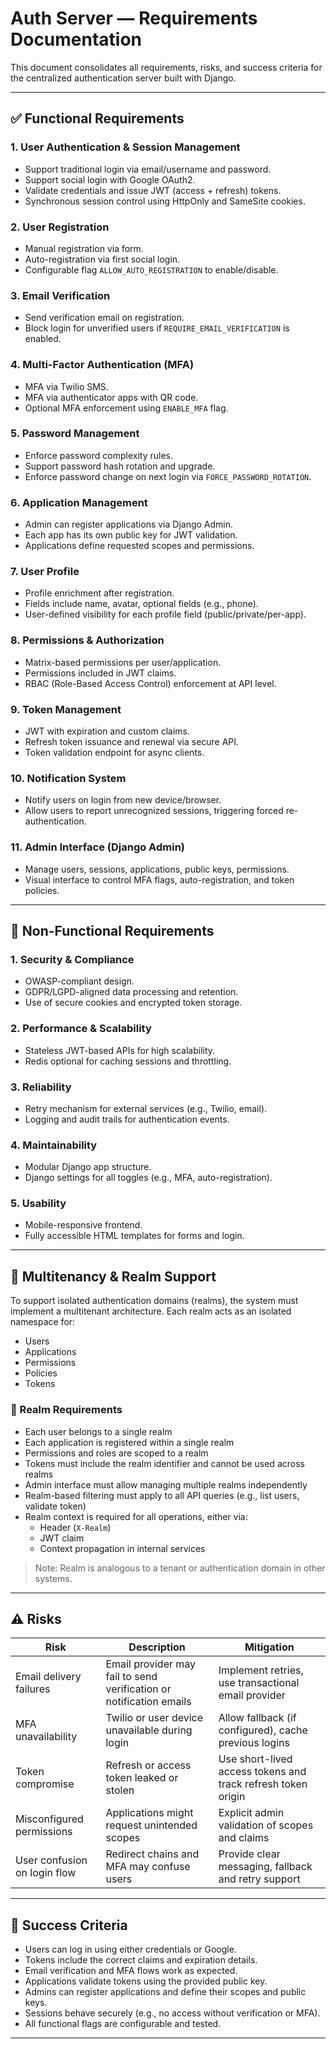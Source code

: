 

# Auth Server — Requirements Documentation

This document consolidates all requirements, risks, and success criteria for the centralized authentication server built with Django.

---

## ✅ Functional Requirements

### 1. User Authentication & Session Management
- Support traditional login via email/username and password.
- Support social login with Google OAuth2.
- Validate credentials and issue JWT (access + refresh) tokens.
- Synchronous session control using HttpOnly and SameSite cookies.

### 2. User Registration
- Manual registration via form.
- Auto-registration via first social login.
- Configurable flag `ALLOW_AUTO_REGISTRATION` to enable/disable.

### 3. Email Verification
- Send verification email on registration.
- Block login for unverified users if `REQUIRE_EMAIL_VERIFICATION` is enabled.

### 4. Multi-Factor Authentication (MFA)
- MFA via Twilio SMS.
- MFA via authenticator apps with QR code.
- Optional MFA enforcement using `ENABLE_MFA` flag.

### 5. Password Management
- Enforce password complexity rules.
- Support password hash rotation and upgrade.
- Enforce password change on next login via `FORCE_PASSWORD_ROTATION`.

### 6. Application Management
- Admin can register applications via Django Admin.
- Each app has its own public key for JWT validation.
- Applications define requested scopes and permissions.

### 7. User Profile
- Profile enrichment after registration.
- Fields include name, avatar, optional fields (e.g., phone).
- User-defined visibility for each profile field (public/private/per-app).

### 8. Permissions & Authorization
- Matrix-based permissions per user/application.
- Permissions included in JWT claims.
- RBAC (Role-Based Access Control) enforcement at API level.

### 9. Token Management
- JWT with expiration and custom claims.
- Refresh token issuance and renewal via secure API.
- Token validation endpoint for async clients.

### 10. Notification System
- Notify users on login from new device/browser.
- Allow users to report unrecognized sessions, triggering forced re-authentication.

### 11. Admin Interface (Django Admin)
- Manage users, sessions, applications, public keys, permissions.
- Visual interface to control MFA flags, auto-registration, and token policies.

---

## 🚫 Non-Functional Requirements

### 1. Security & Compliance
- OWASP-compliant design.
- GDPR/LGPD-aligned data processing and retention.
- Use of secure cookies and encrypted token storage.

### 2. Performance & Scalability
- Stateless JWT-based APIs for high scalability.
- Redis optional for caching sessions and throttling.

### 3. Reliability
- Retry mechanism for external services (e.g., Twilio, email).
- Logging and audit trails for authentication events.

### 4. Maintainability
- Modular Django app structure.
- Django settings for all toggles (e.g., MFA, auto-registration).

### 5. Usability
- Mobile-responsive frontend.
- Fully accessible HTML templates for forms and login.

---

## 🏰 Multitenancy & Realm Support

To support isolated authentication domains (realms), the system must implement a multitenant architecture. Each realm acts as an isolated namespace for:

- Users
- Applications
- Permissions
- Policies
- Tokens

### 🔐 Realm Requirements

- Each user belongs to a single realm
- Each application is registered within a single realm
- Permissions and roles are scoped to a realm
- Tokens must include the realm identifier and cannot be used across realms
- Admin interface must allow managing multiple realms independently
- Realm-based filtering must apply to all API queries (e.g., list users, validate token)
- Realm context is required for all operations, either via:
  - Header (`X-Realm`)
  - JWT claim
  - Context propagation in internal services

> Note: Realm is analogous to a tenant or authentication domain in other systems.

---

## ⚠️ Risks

| Risk | Description | Mitigation |
|------|-------------|------------|
| Email delivery failures | Email provider may fail to send verification or notification emails | Implement retries, use transactional email provider |
| MFA unavailability | Twilio or user device unavailable during login | Allow fallback (if configured), cache previous logins |
| Token compromise | Refresh or access token leaked or stolen | Use short-lived access tokens and track refresh token origin |
| Misconfigured permissions | Applications might request unintended scopes | Explicit admin validation of scopes and claims |
| User confusion on login flow | Redirect chains and MFA may confuse users | Provide clear messaging, fallback and retry support |

---

## 🎯 Success Criteria

- Users can log in using either credentials or Google.
- Tokens include the correct claims and expiration details.
- Email verification and MFA flows work as expected.
- Applications validate tokens using the provided public key.
- Admins can register applications and define their scopes and public keys.
- Sessions behave securely (e.g., no access without verification or MFA).
- All functional flags are configurable and tested.

---
